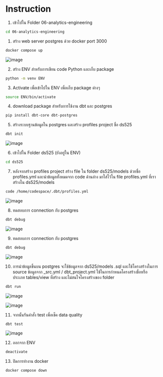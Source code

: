 # Instruction

1. เข้าไปใน Folder 06-analytics-engineering
```sh
cd 06-analytics-engineering
```
1. สร้าง web server postgres ด้วย docker port 3000
```sh
docker compose up
```

![image](https://github.com/Fooklnwza007/dw-and-bi/assets/131597296/eb32d88c-0ae9-489b-9434-86b0007b64e8)


2. สร้าง ENV สำหรับการเขียน code Python และเก็บ package
```sh
python -m venv ENV
```
3. Activate เพื่อเข้าไปใน ENV เพื่อเก็บ package ต่างๆ
```sh
source ENV/bin/activate
```
4. download package สำหรับการใช้งาน dbt และ postgres
```sh
pip install dbt-core dbt-postgres
```
5. สร้างระบบฐานข้อมูลใน postgres และสร้าง profiles project ชื่อ ds525
```sh
dbt init
```
![image](https://github.com/Fooklnwza007/dw-and-bi/assets/131597296/d77fbfde-50cc-42c1-b29b-65b01705c065)



6. เข้าไปใน Folder ds525 (ยังอยู่ใน ENV)
```sh
cd ds525
```
7. หลังจากสร้าง profiles project สร้าง file ใน folder ds525/models ด้วยชื่อ profiles.yml
และนำข้อมูลทั้งหมดจาก code ด้านล่าง มาใส่ไว้ใน file profiles.yml ที่เราสร้างใน ds525/models 
```sh
code /home/codespace/.dbt/profiles.yml
```

![image](https://github.com/Fooklnwza007/dw-and-bi/assets/131597296/6e3f0dce-4948-43c8-8aca-7c860fe94eb0)


8. ทดสอบการ connection กับ postgres
```sh
dbt debug
```

![image](https://github.com/Fooklnwza007/dw-and-bi/assets/131597296/22cf763d-f128-4096-ae11-fe01201b1003)


9. ทดสอบการ connection กับ postgres
```sh
dbt debug
```
![image](https://github.com/Fooklnwza007/dw-and-bi/assets/131597296/b10c2f68-788d-4dd9-9ce0-6b94fb143a6e)


10. การนำข้อมูลขึ้นบน postgres จะใช้ข้อมูลจาก ds525/models .sql และใช้โครงสร้างในการ source ข้อมูลจาก _src.yml /
dbt_project.yml ใช้ในการกำหนดโครงสร้างชื่อหรือประเภท tables/view ที่สร้าง และไม่สนใจโครงสร้างของ folder
```sh
dbt run
```

![image](https://github.com/Fooklnwza007/dw-and-bi/assets/131597296/4cf15b95-b85a-44c9-99e6-bd167705d520)


![image](https://github.com/Fooklnwza007/dw-and-bi/assets/131597296/25035386-4aeb-4406-b481-523208b47cb0)



11. จากนั้นรันคำสั่ง test เพื่อเช็ค data quality
```sh
dbt test
```

![image](https://github.com/Fooklnwza007/dw-and-bi/assets/131597296/4cc47d15-bb45-4026-a4d8-5500007c9dc2)


12. ออกจาก ENV
```sh
deactivate
```
13. ปิดการทำงาน docker
```sh
docker compose down
```
